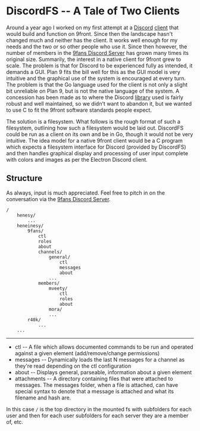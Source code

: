 # DiscordFS -- A Tale of Two Clients

Around a year ago I worked on my first attempt at a [Discord](https://discord.gg) [client](https://bitbucket.org/henesy/disco) that would build and function on 9front. Since then the landscape hasn't changed much and neither has the client. It works well enough for my needs and the two or so other people who use it. Since then however, the number of members in the [9fans Discord Server](https://discord.me/9fans) has grown many times its original size. Summarily, the interest in a native client for 9front grew to scale. The problem is that for Discord to be experienced fully as intended, it demands a GUI. Plan 9 fits the bill well for this as the GUI model is very intuitive and the graphical use of the system is encouraged at every turn. The problem is that the Go language used for the client is not only a slight bit unreliable on Plan 9, but is not the native language of the system. A concession has been made as to where the Discord [library](https://github.com/bwmarrin/discordgo) used is fairly robust and well maintained, so we didn't want to abandon it, but we wanted to use C to fit the 9front software standards people expect. 

The solution is a filesystem. What follows is the rough format of such a filesystem, outlining how such a filesystem would be laid out. DiscordFS could be run as a client on its own and be in Go, though it would not be very intuitive. The idea model for a native 9front client would be a C program which expects a filesystem interface for Discord (provided by DiscordFS) and then handles graphical display and processing of user input complete with colors and images as per the Electron Discord client. 

## Structure

As always, input is much appreciated. Feel free to pitch in on the conversation via the [9fans Discord Server](https://discord.me/9fans).

	/
		henesy/
			...
		heneinesy/
			9fans/
				ctl
				roles
				about
				channels/
					general/
						ctl
						messages
						about
					...
				members/
					mveety/
						ctl
						roles
						about
					mora/
					...
			r40k/
				...
		...

-----

* ctl -- A file which allows documented commands to be run and operated against a given element (add/remove/change permissions)
* messages -- Dynamically loads the last N messages for a channel as they're read depending on the ctl configuration
* about -- Displays general, parseable, information about a given element
* attachments -- A directory containing files that were attached to messages. The messages folder, when a file is attached, can have special syntax to denote that a message is attached and what its filename and hash are. 

In this case `/` is the top directory in the mounted fs with subfolders for each user and then for each user subfolders for each server they are a member of, etc.

